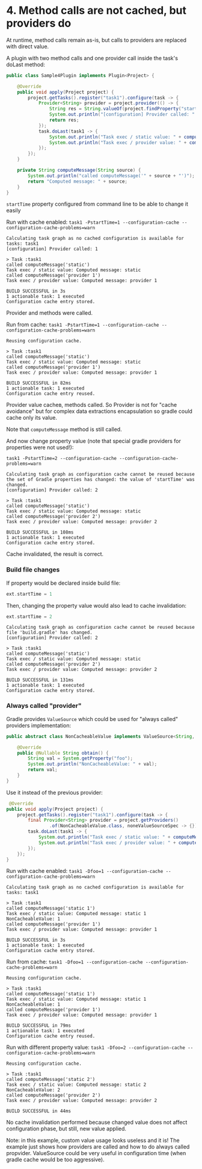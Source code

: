 # 4. Method calls are not cached, but providers do

At runtime, method calls remain as-is, but calls to providers are replaced with direct value.

A plugin with two method calls and one provider call inside the task's doLast method:

```java
public class Sample4Plugin implements Plugin<Project> {

    @Override
    public void apply(Project project) {
        project.getTasks().register("task1").configure(task -> {
            Provider<String> provider = project.provider(() -> {
                String res = String.valueOf(project.findProperty("startTime"))
                System.out.println("[configuration] Provider called: " + res);
                return res;
            });
            task.doLast(task1 -> {
                System.out.println("Task exec / static value: " + computeMessage("static"));
                System.out.println("Task exec / provider value: " + computeMessage("provider " + provider.get()));
            });
        });
    }

    private String computeMessage(String source) {
        System.out.println("called computeMessage('" + source + "')");
        return "Computed message: " + source;
    }
}
```

`startTime` property configured from command line to be able to change it easily

Run with cache enabled: `task1 -PstartTime=1 --configuration-cache --configuration-cache-problems=warn`

```
Calculating task graph as no cached configuration is available for tasks: task1
[configuration] Provider called: 1

> Task :task1
called computeMessage('static')
Task exec / static value: Computed message: static
called computeMessage('provider 1')
Task exec / provider value: Computed message: provider 1

BUILD SUCCESSFUL in 3s
1 actionable task: 1 executed
Configuration cache entry stored.
```

Provider and methods were called.

Run from cache: `task1 -PstartTime=1 --configuration-cache --configuration-cache-problems=warn`

```
Reusing configuration cache.

> Task :task1
called computeMessage('static')
Task exec / static value: Computed message: static
called computeMessage('provider 1')
Task exec / provider value: Computed message: provider 1

BUILD SUCCESSFUL in 82ms
1 actionable task: 1 executed
Configuration cache entry reused.
```

Provider value cacheв, methods called. So Provider is not for "cache avoidance" but
for complex data extractions encapsulation so gradle could cache only its value.

Note that `computeMessage` method is still called.

And now change property value (note that special gradle providers for properties were not used!):

`task1 -PstartTime=2 --configuration-cache --configuration-cache-problems=warn`

```
Calculating task graph as configuration cache cannot be reused because the set of Gradle properties has changed: the value of 'startTime' was changed.
[configuration] Provider called: 2

> Task :task1
called computeMessage('static')
Task exec / static value: Computed message: static
called computeMessage('provider 2')
Task exec / provider value: Computed message: provider 2

BUILD SUCCESSFUL in 108ms
1 actionable task: 1 executed
Configuration cache entry stored.
```

Cache invalidated, the result is correct.

### Build file changes

If property would be declared inside build file:

```groovy
ext.startTime = 1
```

Then, changing the property value would also lead to cache invalidation:

```groovy
ext.startTime = 2
```

```
Calculating task graph as configuration cache cannot be reused because file 'build.gradle' has changed.
[configuration] Provider called: 2

> Task :task1
called computeMessage('static')
Task exec / static value: Computed message: static
called computeMessage('provider 2')
Task exec / provider value: Computed message: provider 2

BUILD SUCCESSFUL in 131ms
1 actionable task: 1 executed
Configuration cache entry stored.
```

### Always called "provider"

Gradle provides `ValueSource` which could be used for "always called" providers implementation:

```java
public abstract class NonCacheableValue implements ValueSource<String, ValueSourceParameters.None> {

    @Override
    public @Nullable String obtain() {
        String val = System.getProperty("foo");
        System.out.println("NonCacheableValue: " + val);
        return val;
    }
}
```

Use it instead of the previous provider:

```java
 @Override
public void apply(Project project) {
    project.getTasks().register("task1").configure(task -> {
        final Provider<String> provider = project.getProviders()
                .of(NonCacheableValue.class, noneValueSourceSpec -> {});
        task.doLast(task1 -> {
            System.out.println("Task exec / static value: " + computeMessage("static " + System.getProperty("foo")));
            System.out.println("Task exec / provider value: " + computeMessage("provider " + provider.get()));
        });
    });
}
```

Run with cache enabled: `task1 -Dfoo=1 --configuration-cache --configuration-cache-problems=warn`

```
Calculating task graph as no cached configuration is available for tasks: task1

> Task :task1
called computeMessage('static 1')
Task exec / static value: Computed message: static 1
NonCacheableValue: 1
called computeMessage('provider 1')
Task exec / provider value: Computed message: provider 1

BUILD SUCCESSFUL in 3s
1 actionable task: 1 executed
Configuration cache entry stored.
```

Run from cache: `task1 -Dfoo=1 --configuration-cache --configuration-cache-problems=warn`

```
Reusing configuration cache.

> Task :task1
called computeMessage('static 1')
Task exec / static value: Computed message: static 1
NonCacheableValue: 1
called computeMessage('provider 1')
Task exec / provider value: Computed message: provider 1

BUILD SUCCESSFUL in 79ms
1 actionable task: 1 executed
Configuration cache entry reused.
```

Run with different property value: `task1 -Dfoo=2 --configuration-cache --configuration-cache-problems=warn`

```
Reusing configuration cache.

> Task :task1
called computeMessage('static 2')
Task exec / static value: Computed message: static 2
NonCacheableValue: 2
called computeMessage('provider 2')
Task exec / provider value: Computed message: provider 2

BUILD SUCCESSFUL in 44ms
```

No cache invalidation performed because changed value does not affect configuration phase,
but still, new value applied.

Note: in this example, custom value usage looks useless and it is! The example just shows
how providers are called and how to do always called propvider. ValueSource could be
very useful in configuration time (when gradle cache would be too aggressive).